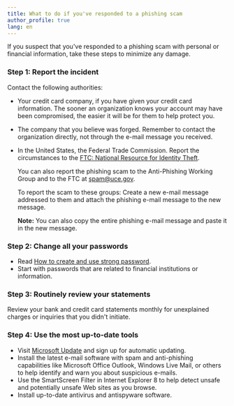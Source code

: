 ```yaml
---
title: What to do if you've responded to a phishing scam
author_profile: true
lang: en
---
```

If you suspect that you've responded to a phishing scam with personal or financial information, take these steps to minimize any damage.

### Step 1: Report the incident

Contact the following authorities:

* Your credit card company, if you have given your credit card information. The sooner an organization knows your account may have been compromised, the easier it will be for them to help protect you.
* The company that you believe was forged. Remember to contact the organization directly, not through the e-mail message you received.
* In the United States, the Federal Trade Commission. Report the circumstances to the [FTC: National Resource for Identity Theft](http://www.consumer.gov/idtheft/).  

    You can also report the phishing scam to the Anti-Phishing Working Group and to the FTC at [spam@uce.gov](mailto:spam@uce.gov).  

    To report the scam to these groups:
    Create a new e-mail message addressed to them and attach the phishing e-mail message to the new message.  

    **Note:** You can also copy the entire phishing e-mail message and paste it in the new message.

### Step 2: Change all your passwords

* Read [How to create and use strong password](/knowledge-base/passwords).
* Start with passwords that are related to financial institutions or information.

### Step 3: Routinely review your statements

Review your bank and credit card statements monthly for unexplained charges or inquiries that you didn't initiate.

### Step 4: Use the most up-to-date tools

* Visit [Microsoft Update](http://go.microsoft.com/fwlink/?LinkId=148275) and sign up for automatic updating.
* Install the latest e-mail software with spam and anti-phishing capabilities like Microsoft Office Outlook, Windows Live Mail, or others to help identify and warn you about suspicious e-mails.
* Use the SmartScreen Filter in Internet Explorer 8 to help detect unsafe and potentially unsafe Web sites as you browse.
* Install up-to-date antivirus and antispyware software.
